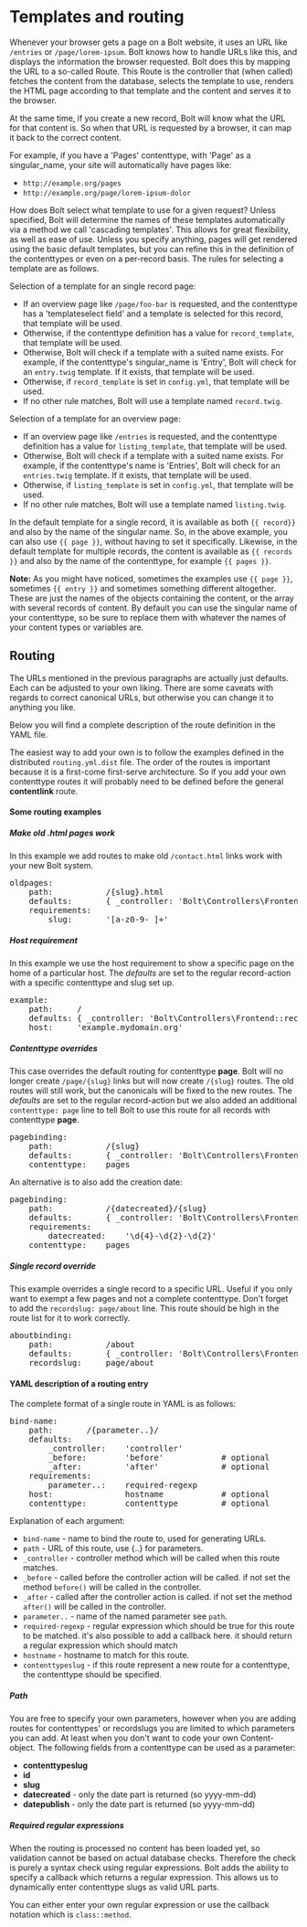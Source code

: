 Templates and routing
=====================

Whenever your browser gets a page on a Bolt website, it uses an URL like
`/entries` or `/page/lorem-ipsum`. Bolt knows how to handle URLs like this, and
displays the information the browser requested. Bolt does this by mapping the
URL to a so-called Route. This Route is the controller that (when called)
fetches the content from the database, selects the template to use, renders the
HTML page according to that template and the content and serves it to the
browser.

At the same time, if you create a new record, Bolt will know what the URL for
that content is. So when that URL is requested by a browser, it can map it back
to the correct content.

For example, if you have a 'Pages' contenttype, with 'Page' as a singular_name,
your site will automatically have pages like:

  - `http://example.org/pages`
  - `http://example.org/page/lorem-ipsum-dolor`

How does Bolt select what template to use for a given request? Unless specified,
Bolt will determine the names of these templates automatically via a method we
call 'cascading templates'. This allows for great flexibility, as well as ease
of use. Unless you specify anything, pages will get rendered using the basic
default templates, but you can refine this in the definition of the contenttypes
or even on a per-record basis. The rules for selecting a template are as
follows.

Selection of a template for an single record page:

  - If an overview page like `/page/foo-bar` is requested, and the contenttype
    has a 'templateselect field' and a template is selected for this record,
    that template will be used.
  - Otherwise, if the contenttype definition has a value for `record_template`,
    that template will be used.
  - Otherwise, Bolt will check if a template with a suited name exists. For
    example, if the contenttype's singular_name is 'Entry', Bolt will check for
    an `entry.twig` template. If it exists, that template will be used.
  - Otherwise, if `record_template` is set in `config.yml`, that template will
    be used.
  - If no other rule matches, Bolt will use a template named `record.twig`.

Selection of a template for an overview page:

  - If an overview page like `/entries` is requested, and the contenttype
    definition has a value for `listing_template`, that template will be used.
  - Otherwise, Bolt will check if a template with a suited name exists. For
    example, if the contenttype's name is 'Entries', Bolt will check for an
    `entries.twig` template. If it exists, that template will be used.
  - Otherwise, if `listing_template` is set in `config.yml`, that template will
    be used.
  - If no other rule matches, Bolt will use a template named `listing.twig`.

In the default template for a single record, it is available as both `{{ record}}` 
and also by the name of the singular name. So, in the above example, you can
also use `{{ page }}`, without having to set it specifically. Likewise, in the
default template for multiple records, the content is available as `{{ records }}` 
and also by the name of the contenttype, for example `{{ pages }}`.

<p class="note"><strong>Note:</strong> As you might have noticed, sometimes the
examples use <code>{{ page }}</code>, sometimes <code>{{ entry }}</code> and
sometimes something different altogether. These are just the names of the
objects containing the content, or the array with several records of content. By
default you can use the singular name of your contenttype, so be sure to replace
them with whatever the names of your content types or variables are.</p>


Routing
-------

The URLs mentioned in the previous paragraphs are actually just defaults. Each
can be adjusted to your own liking. There are some caveats with regards to
correct canonical URLs, but otherwise you can change it to anything you like.

Below you will find a complete description of the route definition in the YAML
file.

The easiest way to add your own is to follow the examples defined in the
distributed `routing.yml.dist` file. The order of the routes is important
because it is a first-come first-serve architecture. So if you add your own
contenttype routes it will probably need to be defined before the general
**contentlink** route.

#### Some routing examples


##### Make old .html pages work

In this example we add routes to make old `/contact.html` links work with your
new Bolt system.

<pre class="brush: plain">
oldpages:
    path:           /{slug}.html
    defaults:       { _controller: 'Bolt\Controllers\Frontend::record', 'contenttypeslug': 'page' }
    requirements:
        slug:       '[a-z0-9-_]+'
</pre>


##### Host requirement

In this example we use the host requirement to show a specific page on the home
of a particular host. The _defaults_ are set to the regular record-action with a
specific contenttype and slug set up.

<pre class="brush: plain">
example:
    path:     /
    defaults: { _controller: 'Bolt\Controllers\Frontend::record', 'contenttypeslug': 'page', 'slug': 'example' }
    host:     'example.mydomain.org'
</pre>


##### Contenttype overrides

This case overrides the default routing for contenttype **page**. Bolt will no
longer create `/page/{slug}` links but will now create `/{slug}` routes. The old
routes will still work, but the canonicals will be fixed to the new routes. The
_defaults_ are set to the regular record-action but we also added an additional
`contenttype: page` line to tell Bolt to use this route for all records with
contenttype **page**.

<pre class="brush: plain">
pagebinding:
    path:           /{slug}
    defaults:       { _controller: 'Bolt\Controllers\Frontend::record', 'contenttypeslug': 'page' }
    contenttype:    pages
</pre>

An alternative is to also add the creation date:

<pre class="brush: plain">
pagebinding:
    path:           /{datecreated}/{slug}
    defaults:       { _controller: 'Bolt\Controllers\Frontend::record', 'contenttypeslug': 'page' }
    requirements:
        datecreated:    '\d{4}-\d{2}-\d{2}'
    contenttype:    pages
</pre>


##### Single record override

This example overrides a single record to a specific URL. Useful if you only
want to exempt a few pages and not a complete contenttype. Don't forget to add
the `recordslug: page/about` line. This route should be high in the route list
for it to work correctly.

<pre class="brush: plain">
aboutbinding:
    path:           /about
    defaults:       { _controller: 'Bolt\Controllers\Frontend::record', 'contenttypeslug': 'page', 'slug': 'about' }
    recordslug:     page/about
</pre>


#### YAML description of a routing entry

The complete format of a single route in YAML is as follows:

<pre class="brush: plain">
bind-name:
    path:       /{parameter..}/
    defaults:
        _controller:    'controller'
        _before:        'before'            # optional
        _after:         'after'             # optional
    requirements:
        parameter..:    required-regexp
    host:               hostname            # optional
    contenttype:        contenttype         # optional
</pre>


Explanation of each argument:

  - `bind-name` - name to bind the route to, used for generating URLs.
  - `path` - URL of this route, use {..} for parameters.
  - `_controller` - controller method which will be called when this route
    matches.
  - `_before` - called before the controller action will be called. if not set
    the method `before()` will be called in the controller.
  - `_after` - called after the controller action is called. if not set the
    method `after()` will be called in the controller.
  - `parameter..` - name of the named parameter see `path`.
  - `required-regexp` - regular expression which should be true for this route
    to be matched. it's also possible to add a callback here. it should return a
    regular expression which should match
  - `hostname` - hostname to match for this route.
  - `contenttypeslug` - if this route represent a new route for a contenttype,
    the contenttype should be specified.

##### Path

You are free to specify your own parameters, however when you are adding routes
for contenttypes' or recordslugs you are limited to which parameters you can
add. At least when you don't want to code your own Content-object. The following
fields from a contenttype can be used as a parameter:

  - **contenttypeslug**
  - **id**
  - **slug**
  - **datecreated** - only the date part is returned (so yyyy-mm-dd)
  - **datepublish** - only the date part is returned (so yyyy-mm-dd)

##### Required regular expressions

When the routing is processed no content has been loaded yet, so validation
cannot be based on actual database checks. Therefore the check is purely a
syntax check using regular expressions. Bolt adds the ability to specify a
callback which returns a regular expression. This allows us to dynamically enter
contenttype slugs as valid URL parts.

You can either enter your own regular expression or use the callback notation
which is `class::method`.
